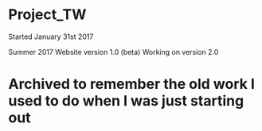 # Project_TW

Started January 31st 2017


Summer 2017
Website version 1.0 (beta)
Working on version 2.0

# Archived to remember the old work I used to do when I was just starting out
